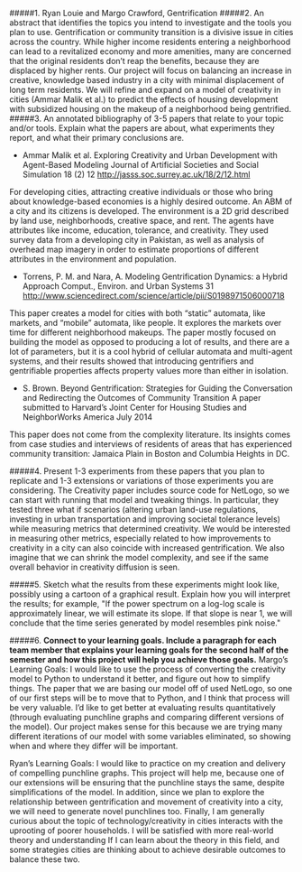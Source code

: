#####1.  Ryan Louie and Margo Crawford, Gentrification
#####2. An abstract that identifies the topics you intend to investigate and the tools you plan to use.
Gentrification or community transition is a divisive issue in cities across the country. While higher income residents entering a neighborhood can lead to a revitalized economy and more amenities, many are concerned that the original residents don’t reap the benefits, because they are displaced by higher rents. Our project will focus on balancing an increase in creative, knowledge based industry in a city with minimal displacement of long term residents. We will refine and expand on a model of creativity in cities (Ammar Malik et al.) to predict the effects of housing development with subsidized housing on the makeup of a neighborhood being gentrified. 
#####3. An annotated bibliography of 3-5 papers that relate to your topic and/or tools.  Explain what the papers are about, what experiments they report, and what their primary conclusions are.
* Ammar Malik et al. Exploring Creativity and Urban Development with Agent-Based Modeling Journal	of Artificial Societies and Social Simulation 18	(2) 12 <http://jasss.soc.surrey.ac.uk/18/2/12.html>

 For developing cities, attracting creative individuals or those who bring about knowledge-based economies is a highly desired outcome.  An ABM of a city and its citizens is developed. The environment is a 2D grid described by land use, neighborhoods, creative space, and rent. The agents have attributes like income, education, tolerance, and creativity.  They used survey data from a developing city in Pakistan, as well as analysis of overhead map imagery in order to estimate proportions of different attributes in the environment and population. 
* Torrens, P. M. and Nara, A.  Modeling Gentrification Dynamics: a Hybrid Approach Comput., Environ. and Urban Systems 31 http://www.sciencedirect.com/science/article/pii/S0198971506000718

 This paper creates a model for cities with both “static” automata, like markets,  and “mobile” automata, like people. It explores the markets over time for different neighborhood makeups. The paper mostly focused on building the model as opposed to producing a lot of results, and there are a lot of parameters, but it is a cool hybrid of cellular automata and multi-agent systems, and their results showed that introducing gentrifiers and gentrifiable properties affects property values more than either in isolation.
* S. Brown. Beyond Gentrification: Strategies for Guiding the Conversation and Redirecting the Outcomes of Community Transition A paper submitted to Harvard’s Joint Center for Housing Studies and NeighborWorks America July 2014 

 This paper does not come from the complexity literature.  Its insights comes from case studies and interviews of residents of areas that has experienced community transition: Jamaica Plain in Boston and Columbia Heights in DC. 

#####4. Present 1-3 experiments from these papers that you plan to replicate and 1-3 extensions or variations of those experiments you are considering.
The Creativity paper includes source code for NetLogo, so we can start with running that model and tweaking things. 
In particular, they tested three what if scenarios (altering urban land-use regulations, investing in urban transportation and improving societal tolerance levels) while measuring metrics that determined creativity.  We would be interested in measuring other metrics, especially related to how improvements to creativity in a city can also coincide with increased gentrification.
We also imagine that we can shrink the model complexity, and see if the same overall behavior in creativity diffusion is seen.

#####5. Sketch what the results from these experiments might look like, possibly using a cartoon of a graphical result.  Explain how you will interpret the results; for example, "If the power spectrum on a log-log scale is approximately linear, we will estimate its slope.  If that slope is near 1, we will conclude that the time series generated by model resembles pink noise."

#####6. __Connect to your learning goals.  Include a paragraph for each team member that explains your learning goals for the second half of the semester and how this project will help you achieve those goals.__
Margo’s Learning Goals: I would like to use the process of converting the creativity model to Python to understand it better, and figure out how to simplify things. The paper that we are basing our model off of used NetLogo, so one of our first steps will be to move that to Python, and I think that process will be very valuable. I’d like to get better at evaluating results quantitatively (through evaluating punchline graphs and comparing different versions of the model). Our project makes sense for this because we are trying many different iterations of our model with some variables eliminated, so showing when and where they differ will be important. 

Ryan’s Learning Goals: I would like to practice on my creation and delivery of compelling punchline graphs. This project will help me, because one of our extensions will be ensuring that the punchline stays the same, despite simplifications of the model.  In addition, since we plan to explore the relationship between gentrification and movement of creativity into a city, we will need to generate novel punchlines too.  Finally, I am generally curious about the topic of technology/creativity in cities interacts with the uprooting of poorer households.  I will be satisfied with more real-world theory and understanding If I can learn about the theory in this field, and some strategies cities are thinking about to achieve desirable outcomes to balance these two.

